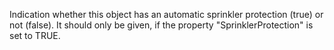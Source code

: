﻿Indication whether this object has an automatic sprinkler protection (true) or not (false).
It should only be given, if the property "SprinklerProtection" is set to TRUE.
